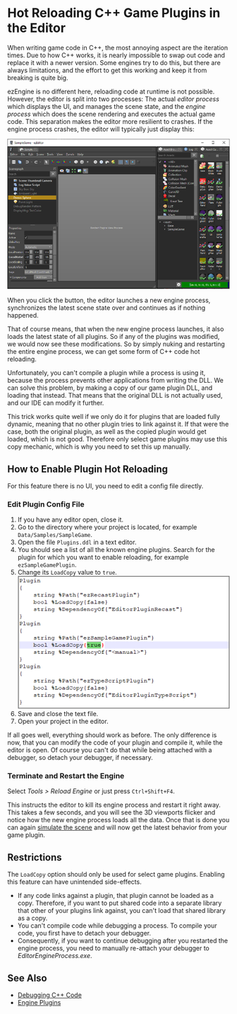 # Hot Reloading C++ Game Plugins in the Editor

When writing game code in C++, the most annoying aspect are the iteration times. Due to how C++ works, it is nearly impossible to swap out code and replace it with a newer version. Some engines try to do this, but there are always limitations, and the effort to get this working and keep it from breaking is quite big.

ezEngine is no different here, reloading code at runtime is not possible. However, the editor is split into two processes: The actual *editor process* which displays the UI, and manages the scene state, and the *engine process* which does the scene rendering and executes the actual game code. This separation makes the editor more resilient to crashes. If the engine process crashes, the editor will typically just display this:

![Engine Process Crash](media/engine-crash.png)

When you click the button, the editor launches a new engine process, synchronizes the latest scene state over and continues as if nothing happened.

That of course means, that when the new engine process launches, it also loads the latest state of all plugins. So if any of the plugins was modified, we would now see these modifications. So by simply nuking and restarting the entire engine process, we can get some form of C++ code hot reloading.

Unfortunately, you can't compile a plugin while a process is using it, because the process prevents other applications from writing the DLL. We can solve this problem, by making a copy of our game plugin DLL, and loading that instead. That means that the original DLL is not actually used, and our IDE can modify it further.

This trick works quite well if we only do it for plugins that are loaded fully dynamic, meaning that no other plugin tries to link against it. If that were the case, both the original plugin, as well as the copied plugin would get loaded, which is not good. Therefore only select game plugins may use this copy mechanic, which is why you need to set this up manually.

## How to Enable Plugin Hot Reloading

For this feature there is no UI, you need to edit a config file directly.

### Edit Plugin Config File

1. If you have any editor open, close it.
1. Go to the directory where your project is located, for example `Data/Samples/SampleGame`.
1. Open the file `Plugins.ddl` in a text editor.
1. You should see a list of all the known engine plugins. Search for the plugin for which you want to enable reloading, for example `ezSampleGamePlugin`.
1. Change its `LoadCopy` value to `true`.
    ![Plugin Config](media/load-plugin-copy.png)
1. Save and close the text file.
1. Open your project in the editor.

If all goes well, everything should work as before. The only difference is now, that you can modify the code of your plugin and compile it, while the editor is open. Of course you can't do that while being attached with a debugger, so detach your debugger, if necessary.

### Terminate and Restart the Engine

Select *Tools > Reload Engine* or just press `Ctrl+Shift+F4`.

This instructs the editor to kill its engine process and restart it right away. This takes a few seconds, and you will see the 3D viewports flicker and notice how the new engine process loads all the data. Once that is done you can again [simulate the scene](../../editor/run-scene.md) and will now get the latest behavior from your game plugin.

## Restrictions

The `LoadCopy` option should only be used for select game plugins. Enabling this feature can have unintended side-effects.

* If any code links against a plugin, that plugin cannot be loaded as a copy. Therefore, if you want to put shared code into a separate library that other of your plugins link against, you can't load that shared library as a copy.
* You can't compile code while debugging a process. To compile your code, you first have to detach your debugger.
* Consequently, if you want to continue debugging after you restarted the engine process, you need to manually re-attach your debugger to *EditorEngineProcess.exe*.

## See Also


* [Debugging C++ Code](../../debugging/debug-cpp.md)
* [Engine Plugins](engine-plugins.md)
